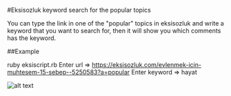 #Eksisozluk keyword search for the popular topics

You can type the link in one of the "popular" topics in eksisozluk and write a
keyword that you want to search for, then it will show you which comments has
the keyword.

##Example

ruby eksiscript.rb
Enter url => https://eksisozluk.com/evlenmek-icin-muhtesem-15-sebep--5250583?a=popular
Enter keyword => hayat

![alt text](http://i.imgur.com/1WmsEOg.png "Example Picture")
